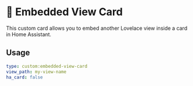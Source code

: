 # 🧩 Embedded View Card

This custom card allows you to embed another Lovelace view inside a card in Home Assistant.

## Usage

```yaml
type: custom:embedded-view-card
view_path: my-view-name
ha_card: false
